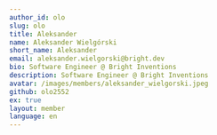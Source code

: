 ```yaml
---
author_id: olo
slug: olo
title: Aleksander
name: Aleksander Wielgórski
short_name: Aleksander
email: aleksander.wielgorski@bright.dev
bio: Software Engineer @ Bright Inventions
description: Software Engineer @ Bright Inventions
avatar: /images/members/aleksander_wielgorski.jpeg
github: olo2552
ex: true
layout: member
language: en
---
```


